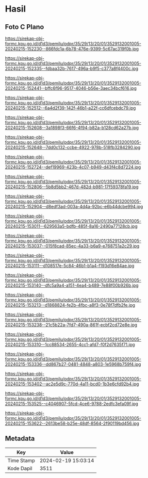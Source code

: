 # Hasil

## Foto C Plano

https://sirekap-obj-formc.kpu.go.id/d1d3/pemilu/pdpr/35/29/13/20/01/3529132001005-20240215-152230--866fdc1a-6b78-476e-9399-5c67ac319f0b.jpg

https://sirekap-obj-formc.kpu.go.id/d1d3/pemilu/pdpr/35/29/13/20/01/3529132001005-20240215-152335--fdbaa32b-7617-496a-b9f5-c377a8f4400c.jpg

https://sirekap-obj-formc.kpu.go.id/d1d3/pemilu/pdpr/35/29/13/20/01/3529132001005-20240215-152441--bffc6f96-9517-4046-b56e-3aec34bcf616.jpg

https://sirekap-obj-formc.kpu.go.id/d1d3/pemilu/pdpr/35/29/13/20/01/3529132001005-20240215-152512--6a4d2f39-142f-46b1-a22f-cc6dfcebdc79.jpg

https://sirekap-obj-formc.kpu.go.id/d1d3/pemilu/pdpr/35/29/13/20/01/3529132001005-20240215-152608--3a1898f3-66f6-4f94-b82a-b128cd62a27b.jpg

https://sirekap-obj-formc.kpu.go.id/d1d3/pemilu/pdpr/35/29/13/20/01/3529132001005-20240215-152648--7dd0c132-ccbe-4922-978b-518fb3284290.jpg

https://sirekap-obj-formc.kpu.go.id/d1d3/pemilu/pdpr/35/29/13/20/01/3529132001005-20240215-152724--def19969-423b-4c07-b949-d43f4c8d7224.jpg

https://sirekap-obj-formc.kpu.go.id/d1d3/pemilu/pdpr/35/29/13/20/01/3529132001005-20240215-152806--5b8d5bb2-467d-482d-b981-17f59378fa19.jpg

https://sirekap-obj-formc.kpu.go.id/d1d3/pemilu/pdpr/35/29/13/20/01/3529132001005-20240215-152904--d8edf3ad-003a-4d4a-92bc-e6b44dcbe994.jpg

https://sirekap-obj-formc.kpu.go.id/d1d3/pemilu/pdpr/35/29/13/20/01/3529132001005-20240215-153011--629563a5-bdfb-485f-8a16-2490a77128cb.jpg

https://sirekap-obj-formc.kpu.go.id/d1d3/pemilu/pdpr/35/29/13/20/01/3529132001005-20240215-153037--015f8cad-85ec-4a33-b6a9-e768751a2c29.jpg

https://sirekap-obj-formc.kpu.go.id/d1d3/pemilu/pdpr/35/29/13/20/01/3529132001005-20240215-153111--d108517e-5c84-46b1-b1a4-f193d16e84ae.jpg

https://sirekap-obj-formc.kpu.go.id/d1d3/pemilu/pdpr/35/29/13/20/01/3529132001005-20240215-153140--dfc5a9a4-a151-4ea4-b489-7e88f00b926b.jpg

https://sirekap-obj-formc.kpu.go.id/d1d3/pemilu/pdpr/35/29/13/20/01/3529132001005-20240215-153213--d1868824-fe2b-4fbc-a8f3-0e78f7dfb2fe.jpg

https://sirekap-obj-formc.kpu.go.id/d1d3/pemilu/pdpr/35/29/13/20/01/3529132001005-20240215-153238--21c5b22a-7fd7-490a-861f-ecbf2cd72e8e.jpg

https://sirekap-obj-formc.kpu.go.id/d1d3/pemilu/pdpr/35/29/13/20/01/3529132001005-20240215-153310--1cc88534-2655-4cc1-afd7-f0f2d7635f71.jpg

https://sirekap-obj-formc.kpu.go.id/d1d3/pemilu/pdpr/35/29/13/20/01/3529132001005-20240215-153336--dd867b27-0481-4848-a803-1e5968b759f4.jpg

https://sirekap-obj-formc.kpu.go.id/d1d3/pemilu/pdpr/35/29/13/20/01/3529132001005-20240215-153402--ac2e5d9c-770d-4a11-bcd0-1b3e6cfd92b4.jpg

https://sirekap-obj-formc.kpu.go.id/d1d3/pemilu/pdpr/35/29/13/20/01/3529132001005-20240215-153525--c4046907-5fcd-4ce6-9788-2edfc3efa09f.jpg

https://sirekap-obj-formc.kpu.go.id/d1d3/pemilu/pdpr/35/29/13/20/01/3529132001005-20240215-153622--2613be58-b25e-48df-8564-2f90119bd456.jpg


## Metadata

| Key        | Value               |
| ---------- | ------------------- |
| Time Stamp | 2024-02-19 15:03:14 |
| Kode Dapil | 3511                |



